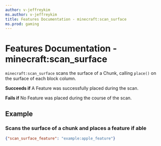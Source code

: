 ```yaml
---
author: v-jeffreykim
ms.author: v-jeffreykim
title: Features Documentation - minecraft:scan_surface
ms.prod: gaming
---
```


# Features Documentation - minecraft:scan_surface

`minecraft:scan_surface` scans the surface of a Chunk, calling `place()` on the surface of each block column.

**Succeeds if**
A Feature was successfully placed during the scan.

**Fails if**
No Feature was placed during the course of the scan.

## Example

### Scans the surface of a chunk and places a feature if able

```json
{"scan_surface_feature": "example:apple_feature"}
```
